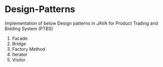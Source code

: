 # Design-Patterns
Implementation of below Design patterns in JAVA for Product Trading and Bidding System (PTBS)

1. Facade
2. Bridge
3. Factory Method 
4. Iterator
5. Visitor
